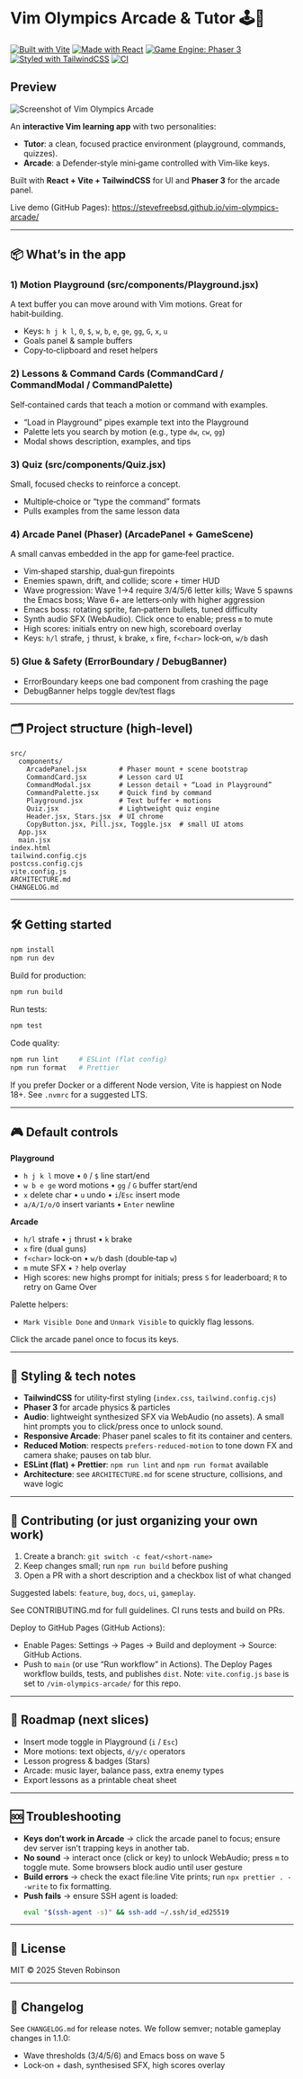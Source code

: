 # Vim Olympics Arcade & Tutor 🕹️📗

[![Built with Vite](https://img.shields.io/badge/Built%20with-Vite-646CFF.svg?logo=vite&logoColor=white)](https://vitejs.dev/)
[![Made with React](https://img.shields.io/badge/Made%20with-React-61DAFB.svg?logo=react&logoColor=black)](https://react.dev/)
[![Game Engine: Phaser 3](https://img.shields.io/badge/Game%20Engine-Phaser%203-00bcd4.svg?logo=phaser&logoColor=white)](https://phaser.io/)
[![Styled with TailwindCSS](https://img.shields.io/badge/Styled%20with-TailwindCSS-06B6D4.svg?logo=tailwindcss&logoColor=white)](https://tailwindcss.com/)
[![CI](https://github.com/SteveFreeBSD/vim-olympics-arcade/actions/workflows/ci.yml/badge.svg)](https://github.com/SteveFreeBSD/vim-olympics-arcade/actions/workflows/ci.yml)

## Preview

![Screenshot of Vim Olympics Arcade](docs/screenshot.png)

An **interactive Vim learning app** with two personalities:

- **Tutor**: a clean, focused practice environment (playground, commands, quizzes).
- **Arcade**: a Defender‑style mini‑game controlled with Vim‑like keys.

Built with **React + Vite + TailwindCSS** for UI and **Phaser 3** for the arcade panel.

Live demo (GitHub Pages):
https://stevefreebsd.github.io/vim-olympics-arcade/

---

## 📦 What’s in the app

### 1) Motion Playground (src/components/Playground.jsx)

A text buffer you can move around with Vim motions. Great for habit‑building.

- Keys: `h j k l`, `0`, `$`, `w`, `b`, `e`, `ge`, `gg`, `G`, `x`, `u`
- Goals panel & sample buffers
- Copy‑to‑clipboard and reset helpers

### 2) Lessons & Command Cards (CommandCard / CommandModal / CommandPalette)

Self‑contained cards that teach a motion or command with examples.

- “Load in Playground” pipes example text into the Playground
- Palette lets you search by motion (e.g., type `dw`, `cw`, `gg`)
- Modal shows description, examples, and tips

### 3) Quiz (src/components/Quiz.jsx)

Small, focused checks to reinforce a concept.

- Multiple‑choice or “type the command” formats
- Pulls examples from the same lesson data

### 4) Arcade Panel (Phaser) (ArcadePanel + GameScene)

A small canvas embedded in the app for game‑feel practice.

- Vim‑shaped starship, dual‑gun firepoints
- Enemies spawn, drift, and collide; score + timer HUD
- Wave progression: Wave 1→4 require 3/4/5/6 letter kills; Wave 5 spawns the Emacs boss; Wave 6+ are letters‑only with higher aggression
- Emacs boss: rotating sprite, fan‑pattern bullets, tuned difficulty
- Synth audio SFX (WebAudio). Click once to enable; press `m` to mute
- High scores: initials entry on new high, scoreboard overlay
- Keys: `h/l` strafe, `j` thrust, `k` brake, `x` fire, `f<char>` lock‑on, `w/b` dash

### 5) Glue & Safety (ErrorBoundary / DebugBanner)

- ErrorBoundary keeps one bad component from crashing the page
- DebugBanner helps toggle dev/test flags

---

## 🗂️ Project structure (high‑level)

```
src/
  components/
    ArcadePanel.jsx        # Phaser mount + scene bootstrap
    CommandCard.jsx        # Lesson card UI
    CommandModal.jsx       # Lesson detail + “Load in Playground”
    CommandPalette.jsx     # Quick find by command
    Playground.jsx         # Text buffer + motions
    Quiz.jsx               # Lightweight quiz engine
    Header.jsx, Stars.jsx  # UI chrome
    CopyButton.jsx, Pill.jsx, Toggle.jsx  # small UI atoms
  App.jsx
  main.jsx
index.html
tailwind.config.cjs
postcss.config.cjs
vite.config.js
ARCHITECTURE.md
CHANGELOG.md
```

---

## 🛠️ Getting started

```bash
npm install
npm run dev
```

Build for production:

```bash
npm run build
```

Run tests:

```bash
npm test
```

Code quality:

```bash
npm run lint     # ESLint (flat config)
npm run format   # Prettier
```

If you prefer Docker or a different Node version, Vite is happiest on Node 18+. See `.nvmrc` for a suggested LTS.

---

## 🎮 Default controls

**Playground**

- `h j k l` move • `0` / `$` line start/end
- `w b e ge` word motions • `gg` / `G` buffer start/end
- `x` delete char • `u` undo • `i`/`Esc` insert mode
- `a/A/I/o/O` insert variants • `Enter` newline

**Arcade**

- `h/l` strafe • `j` thrust • `k` brake
- `x` fire (dual guns)
- `f<char>` lock‑on • `w/b` dash (double‑tap `w`)
- `m` mute SFX • `?` help overlay
- High scores: new highs prompt for initials; press `S` for leaderboard; `R` to retry on Game Over

Palette helpers:

- `Mark Visible Done` and `Unmark Visible` to quickly flag lessons.

Click the arcade panel once to focus its keys.

---

## 🎨 Styling & tech notes

- **TailwindCSS** for utility‑first styling (`index.css`, `tailwind.config.cjs`)
- **Phaser 3** for arcade physics & particles
- **Audio**: lightweight synthesized SFX via WebAudio (no assets). A small hint prompts you to click/press once to unlock sound.
- **Responsive Arcade**: Phaser panel scales to fit its container and centers.
- **Reduced Motion**: respects `prefers-reduced-motion` to tone down FX and camera shake; pauses on tab blur.
- **ESLint (flat) + Prettier**: `npm run lint` and `npm run format` available
- **Architecture**: see `ARCHITECTURE.md` for scene structure, collisions, and wave logic

---

## 🤝 Contributing (or just organizing your own work)

1. Create a branch: `git switch -c feat/<short-name>`
2. Keep changes small; run `npm run build` before pushing
3. Open a PR with a short description and a checkbox list of what changed

Suggested labels: `feature`, `bug`, `docs`, `ui`, `gameplay`.

See CONTRIBUTING.md for full guidelines. CI runs tests and build on PRs.

Deploy to GitHub Pages (GitHub Actions):

- Enable Pages: Settings → Pages → Build and deployment → Source: GitHub Actions.
- Push to `main` (or use “Run workflow” in Actions). The Deploy Pages workflow builds, tests, and publishes `dist`.
  Note: `vite.config.js` `base` is set to `/vim-olympics-arcade/` for this repo.

---

## 🧭 Roadmap (next slices)

- Insert mode toggle in Playground (`i` / `Esc`)
- More motions: text objects, `d/y/c` operators
- Lesson progress & badges (Stars)
- Arcade: music layer, balance pass, extra enemy types
- Export lessons as a printable cheat sheet

---

## 🆘 Troubleshooting

- **Keys don’t work in Arcade** → click the arcade panel to focus; ensure dev server isn’t trapping keys in another tab.
- **No sound** → interact once (click or key) to unlock WebAudio; press `m` to toggle mute. Some browsers block audio until user gesture
- **Build errors** → check the exact file:line Vite prints; run `npx prettier . --write` to fix formatting.
- **Push fails** → ensure SSH agent is loaded:
  ```bash
  eval "$(ssh-agent -s)" && ssh-add ~/.ssh/id_ed25519
  ```

---

## 📄 License

MIT © 2025 Steven Robinson

---

## 📜 Changelog

See `CHANGELOG.md` for release notes. We follow semver; notable gameplay changes in 1.1.0:

- Wave thresholds (3/4/5/6) and Emacs boss on wave 5
- Lock‑on + dash, synthesised SFX, high scores overlay
